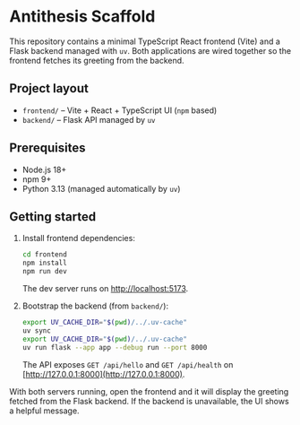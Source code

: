 # Antithesis Scaffold

This repository contains a minimal TypeScript React frontend (Vite) and a Flask backend managed with `uv`. Both applications are wired together so the frontend fetches its greeting from the backend.

## Project layout
- `frontend/` – Vite + React + TypeScript UI (`npm` based)
- `backend/` – Flask API managed by `uv`

## Prerequisites
- Node.js 18+
- npm 9+
- Python 3.13 (managed automatically by `uv`)

## Getting started
1. Install frontend dependencies:
   ```bash
   cd frontend
   npm install
   npm run dev
   ```
   The dev server runs on [http://localhost:5173](http://localhost:5173).

2. Bootstrap the backend (from `backend/`):
   ```bash
   export UV_CACHE_DIR="$(pwd)/../.uv-cache"
   uv sync
   export UV_CACHE_DIR="$(pwd)/../.uv-cache"
   uv run flask --app app --debug run --port 8000
   ```
   The API exposes `GET /api/hello` and `GET /api/health` on [http://127.0.0.1:8000](http://127.0.0.1:8000).

With both servers running, open the frontend and it will display the greeting fetched from the Flask backend. If the backend is unavailable, the UI shows a helpful message.
